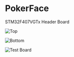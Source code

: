 # PokerFace
STM32F407VGTx Header Board

![Top](https://live.staticflickr.com/65535/49983117518_5cdf38629c.jpg "Top")

![Bottom](https://live.staticflickr.com/65535/49983900427_dae09718ca.jpg "Bottom")

![Test Board](https://live.staticflickr.com/65535/49983937337_f1e22a0d07.jpg "Test Board")
